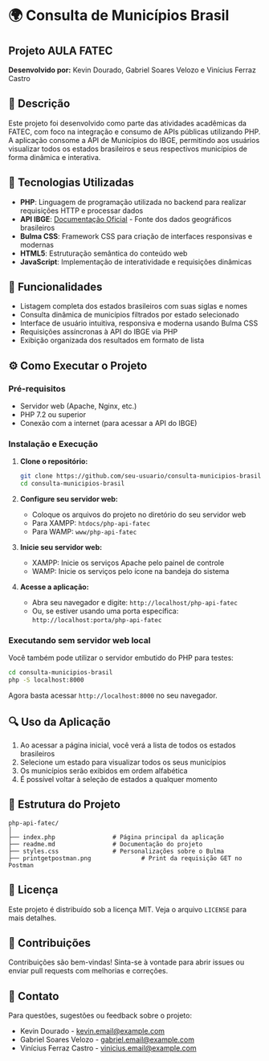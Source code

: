 # 🌍 Consulta de Municípios Brasil

## Projeto AULA FATEC

**Desenvolvido por:** Kevin Dourado, Gabriel Soares Velozo e Vinícius Ferraz Castro

## 📝 Descrição

Este projeto foi desenvolvido como parte das atividades acadêmicas da FATEC, com foco na integração e consumo de APIs públicas utilizando PHP. A aplicação consome a API de Municípios do IBGE, permitindo aos usuários visualizar todos os estados brasileiros e seus respectivos municípios de forma dinâmica e interativa.

## 🚀 Tecnologias Utilizadas

- **PHP**: Linguagem de programação utilizada no backend para realizar requisições HTTP e processar dados
- **API IBGE**: [Documentação Oficial](https://servicodados.ibge.gov.br/api/docs/localidades) - Fonte dos dados geográficos brasileiros
- **Bulma CSS**: Framework CSS para criação de interfaces responsivas e modernas
- **HTML5**: Estruturação semântica do conteúdo web
- **JavaScript**: Implementação de interatividade e requisições dinâmicas

## 🎯 Funcionalidades

- Listagem completa dos estados brasileiros com suas siglas e nomes
- Consulta dinâmica de municípios filtrados por estado selecionado
- Interface de usuário intuitiva, responsiva e moderna usando Bulma CSS
- Requisições assíncronas à API do IBGE via PHP
- Exibição organizada dos resultados em formato de lista

## ⚙️ Como Executar o Projeto

### Pré-requisitos

- Servidor web (Apache, Nginx, etc.)
- PHP 7.2 ou superior
- Conexão com a internet (para acessar a API do IBGE)

### Instalação e Execução

1. **Clone o repositório:**
   ```bash
   git clone https://github.com/seu-usuario/consulta-municipios-brasil.git
   cd consulta-municipios-brasil
   ```

2. **Configure seu servidor web:**
   - Coloque os arquivos do projeto no diretório do seu servidor web
   - Para XAMPP: `htdocs/php-api-fatec`
   - Para WAMP: `www/php-api-fatec`

3. **Inicie seu servidor web:**
   - XAMPP: Inicie os serviços Apache pelo painel de controle
   - WAMP: Inicie os serviços pelo ícone na bandeja do sistema

4. **Acesse a aplicação:**
   - Abra seu navegador e digite: `http://localhost/php-api-fatec`
   - Ou, se estiver usando uma porta específica: `http://localhost:porta/php-api-fatec`

### Executando sem servidor web local

Você também pode utilizar o servidor embutido do PHP para testes:

```bash
cd consulta-municipios-brasil
php -S localhost:8000
```

Agora basta acessar `http://localhost:8000` no seu navegador.

## 🔍 Uso da Aplicação

1. Ao acessar a página inicial, você verá a lista de todos os estados brasileiros
2. Selecione um estado para visualizar todos os seus municípios
3. Os municípios serão exibidos em ordem alfabética
4. É possível voltar à seleção de estados a qualquer momento

## 🔧 Estrutura do Projeto

```
php-api-fatec/
│
├── index.php                # Página principal da aplicação
├── readme.md                # Documentação do projeto
├── styles.css               # Personalizações sobre o Bulma
├── printgetpostman.png              # Print da requisição GET no Postman

```

## 📝 Licença

Este projeto é distribuído sob a licença MIT. Veja o arquivo `LICENSE` para mais detalhes.

## 🤝 Contribuições

Contribuições são bem-vindas! Sinta-se à vontade para abrir issues ou enviar pull requests com melhorias e correções.

## 📧 Contato

Para questões, sugestões ou feedback sobre o projeto:
- Kevin Dourado - [kevin.email@example.com](mailto:kevin.email@example.com)
- Gabriel Soares Velozo - [gabriel.email@example.com](mailto:gabriel.email@example.com)
- Vinícius Ferraz Castro - [vinicius.email@example.com](mailto:vinicius.email@example.com)

